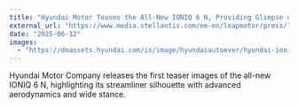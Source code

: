 ```yaml
---
title: "Hyundai Motor Teases the All-New IONIQ 6 N, Providing Glimpse of N’s Upcoming High-Performance EV"
external_url: "https://www.media.stellantis.com/em-en/leapmotor/press/leapmotor-new-monthly-record-sales-in-china-over-45-000-units-sold-in-may-2025"
date: "2025-06-12"
images:
  - "https://dmassets.hyundai.com/is/image/hyundaiautoever/hyundai-ioniq-6-n-teaser-0625-small:Content%20Banner%20Desktop?wid=1196&hei=448"
---
```


Hyundai Motor Company releases the first teaser images of the all-new IONIQ 6 N, highlighting its streamliner silhouette with advanced aerodynamics and wide stance.